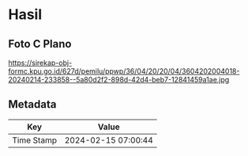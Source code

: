 # Hasil

## Foto C Plano

https://sirekap-obj-formc.kpu.go.id/627d/pemilu/ppwp/36/04/20/20/04/3604202004018-20240214-233858--5a80d2f2-898d-42d4-beb7-12841459a1ae.jpg


## Metadata

| Key        | Value               |
| ---------- | ------------------- |
| Time Stamp | 2024-02-15 07:00:44 |



